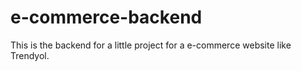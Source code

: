 # e-commerce-backend
This is the backend for a little project for a e-commerce website like Trendyol.
